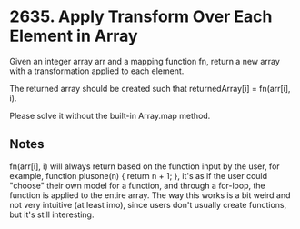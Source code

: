 # 2635. Apply Transform Over Each Element in Array

Given an integer array arr and a mapping function fn, return a new array with a transformation applied to each element.

The returned array should be created such that returnedArray[i] = fn(arr[i], i).

Please solve it without the built-in Array.map method.

## Notes

fn(arr[i], i) will always return based on the function input by the user, for example, function plusone(n) { return n + 1; }, it's as if the user could "choose" their own model for a function, and through a for-loop, the function is applied to the entire array. The way this works is a bit weird and not very intuitive (at least imo), since users don't usually create functions, but it's still interesting.